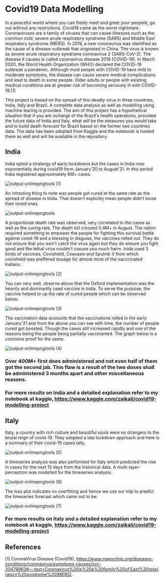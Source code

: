 # Covid19 Data Modelling

In a peaceful world where you can freely meet and greet your peopele, go out without any restrictions. Covid19 came as the worst nightmare. Coronaviruses are a family of viruses that can cause illnesses such as the common cold, severe acute respiratory syndrome (SARS) and Middle East respiratory syndrome (MERS). In 2019, a new coronavirus was identified as the cause of a disease outbreak that originated in China. The virus is known as severe acute respiratory syndrome coronavirus 2 (SARS-CoV-2). The disease it causes is called coronavirus disease 2019 (COVID-19). In March 2020, the World Health Organization (WHO) declared the COVID-19 outbreak a pandemic. Although most people with COVID-19 have mild to moderate symptoms, the disease can cause severe medical complications and lead to death in some people. Older adults or people with existing medical conditions are at greater risk of becoming seriously ill with COVID-19.[1]

This project is based on the spread of this deadly virus in three countries, India, Italy and Brazil. A complete data analysis as well as modelling using machine learing is provided. The aim of this project has a hypothetical situation that if you are incharge of the Brazil's health operations, provided the future data of India and Italy, what will be the measures you would take and to build  death forecast for Brazil based on the former two countries data. The data has been adopted from Kaggle and the notebook is hosted there as well and will be available in the repository.

## India 
India opted a stratergy of early lockdowns but the cases in India rose exponentially during covid19 form January'20 to August'21.  In this period India registered approximately 6M+ cases. 

![output-onlinepngtools (1)](https://user-images.githubusercontent.com/62461730/147534669-dc36852a-719f-4367-8be0-b5f9dc56368e.png)



An intresting thing to note was people got cured at the same rate as the spread of disease in Inida. That doesn't explicitly mean people didn't loose their loved ones.

![output-onlinepngtools](https://user-images.githubusercontent.com/62461730/147534609-62309e07-eeb0-43c6-a8b9-b536c4731a78.png)


A proportional death rate was observed, very correlated to the cases as well as the curing rate, The death toll crossed 0.4M+ in August. The nation required something to empower the people for fighting this survival battle against covid-19 and a blessing in disguise, the vaccines rolled out. They do not ensure that you won't catch the virus again but they do ensure you fight good and the lethal virus couldn't casuse you much harm. Inida used 3 kinds of vaccines, Covishield, Coavaxin and Sputnik V from which covishield was preffered dosage for almost most of the vacccinated Indians. 

![output-onlinepngtools (2)](https://user-images.githubusercontent.com/62461730/147535147-86fedab5-0fa9-42c2-bdf5-08b93890fb11.png)

You can very well, observe above that the Oxford implementation was the heavily and dominantly used vaccine in India. To serve the purpose, the vaccine helped to up the rate of cured people which can be observed below:

![output-onlinepngtools (3)](https://user-images.githubusercontent.com/62461730/147535314-b3f256d1-a469-4874-8966-7b2452405bfc.png)

The vaccination data acoounts that the vaccinations rolled in the early January'21 and from the above you can see with time, the number of people cured got boosted. Though the cases still increased rapidly and one of the reasons being the people being partially vaccinanted. The graph below is a concisive proof for the same:

![output-onlinepngtools (4)](https://user-images.githubusercontent.com/62461730/147535664-bfaa3571-a47f-4c5d-a6e6-4991039adb22.png)

### Over 400M+ first does administered and not even half of them got the second jab. This flaw is a result of the two doses shall be administered 3 months apart and other miscellaneous reasons.

### For more results on India and a detailed explanation refer to my notebook at kaggle, https://www.kaggle.com/zaikali/covid19-modelling-project


## Italy 

Italy, a country with rich culture and beautiful souls were no strangers to the brutal reign of covid-19. They adopted a late lockdown approach and here is a summary of their covid-19 cases tally.

![output-onlinepngtools (5)](https://user-images.githubusercontent.com/62461730/147536296-56256307-9ff4-4cf3-b128-c6b8100e581a.png)

A timeseries analysis was also performed for Italy which predicted the rise in cases for the next 15 days from the historical data. A multi-layer-perceptron was modelled for the timeseries analysis. 

![output-onlinepngtools (6)](https://user-images.githubusercontent.com/62461730/147536566-23dd5af1-de93-43b4-8711-d3e236bc72a0.png)

The loss plot indicates no overfitting and hence we use our mlp to predict the timeseries forecast which came out to be:

![output-onlinepngtools (7)](https://user-images.githubusercontent.com/62461730/147536825-637cf633-1528-4efa-bd18-0f077406a7be.png)

### For more results on Italy and a detailed explanation refer to my notebook at kaggle, https://www.kaggle.com/zaikali/covid19-modelling-project










## References
[1] CoronaVirus Disease (Covid19), https://www.mayoclinic.org/diseases-conditions/coronavirus/symptoms-causes/syc-20479963#:~:text=Coronavirus%20is%20a%20family%20of,East%20respiratory%20syndrome%20(MERS).


